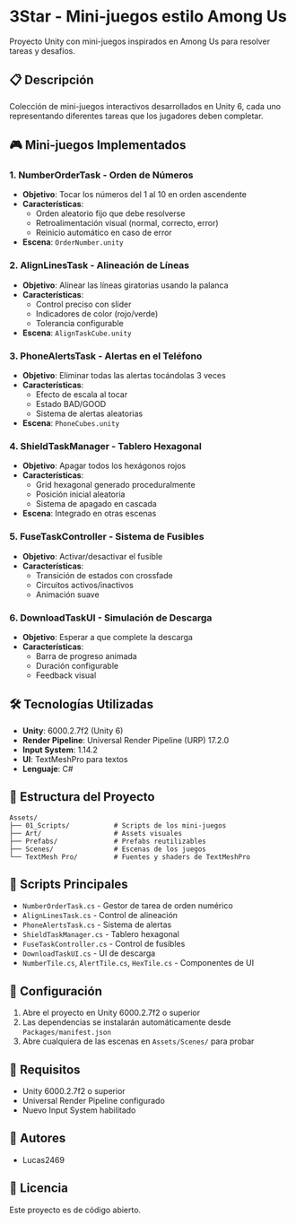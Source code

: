 # 3Star - Mini-juegos estilo Among Us

Proyecto Unity con mini-juegos inspirados en Among Us para resolver tareas y desafíos.

## 📋 Descripción

Colección de mini-juegos interactivos desarrollados en Unity 6, cada uno representando diferentes tareas que los jugadores deben completar.

## 🎮 Mini-juegos Implementados

### 1. **NumberOrderTask** - Orden de Números
- **Objetivo**: Tocar los números del 1 al 10 en orden ascendente
- **Características**:
  - Orden aleatorio fijo que debe resolverse
  - Retroalimentación visual (normal, correcto, error)
  - Reinicio automático en caso de error
- **Escena**: `OrderNumber.unity`

### 2. **AlignLinesTask** - Alineación de Líneas
- **Objetivo**: Alinear las líneas giratorias usando la palanca
- **Características**:
  - Control preciso con slider
  - Indicadores de color (rojo/verde)
  - Tolerancia configurable
- **Escena**: `AlignTaskCube.unity`

### 3. **PhoneAlertsTask** - Alertas en el Teléfono
- **Objetivo**: Eliminar todas las alertas tocándolas 3 veces
- **Características**:
  - Efecto de escala al tocar
  - Estado BAD/GOOD
  - Sistema de alertas aleatorias
- **Escena**: `PhoneCubes.unity`

### 4. **ShieldTaskManager** - Tablero Hexagonal
- **Objetivo**: Apagar todos los hexágonos rojos
- **Características**:
  - Grid hexagonal generado proceduralmente
  - Posición inicial aleatoria
  - Sistema de apagado en cascada
- **Escena**: Integrado en otras escenas

### 5. **FuseTaskController** - Sistema de Fusibles
- **Objetivo**: Activar/desactivar el fusible
- **Características**:
  - Transición de estados con crossfade
  - Circuitos activos/inactivos
  - Animación suave

### 6. **DownloadTaskUI** - Simulación de Descarga
- **Objetivo**: Esperar a que complete la descarga
- **Características**:
  - Barra de progreso animada
  - Duración configurable
  - Feedback visual

## 🛠️ Tecnologías Utilizadas

- **Unity**: 6000.2.7f2 (Unity 6)
- **Render Pipeline**: Universal Render Pipeline (URP) 17.2.0
- **Input System**: 1.14.2
- **UI**: TextMeshPro para textos
- **Lenguaje**: C#

## 📁 Estructura del Proyecto

```
Assets/
├── 01_Scripts/           # Scripts de los mini-juegos
├── Art/                  # Assets visuales
├── Prefabs/              # Prefabs reutilizables
├── Scenes/               # Escenas de los juegos
└── TextMesh Pro/         # Fuentes y shaders de TextMeshPro
```

## 🚀 Scripts Principales

- `NumberOrderTask.cs` - Gestor de tarea de orden numérico
- `AlignLinesTask.cs` - Control de alineación
- `PhoneAlertsTask.cs` - Sistema de alertas
- `ShieldTaskManager.cs` - Tablero hexagonal
- `FuseTaskController.cs` - Control de fusibles
- `DownloadTaskUI.cs` - UI de descarga
- `NumberTile.cs`, `AlertTile.cs`, `HexTile.cs` - Componentes de UI

## 📝 Configuración

1. Abre el proyecto en Unity 6000.2.7f2 o superior
2. Las dependencias se instalarán automáticamente desde `Packages/manifest.json`
3. Abre cualquiera de las escenas en `Assets/Scenes/` para probar

## 🎯 Requisitos

- Unity 6000.2.7f2 o superior
- Universal Render Pipeline configurado
- Nuevo Input System habilitado

## 👥 Autores

- Lucas2469

## 📄 Licencia

Este proyecto es de código abierto.

